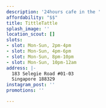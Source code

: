 ```yaml
---
description: '24hours cafe in the '
affordability: "$$"
title: TittleTattle
splash_image: ''
location_scout: []
slots:
- slot: Mon-Sun, 2pm-4pm
- slot: Mon-Sun, 4pm-6pm
- slot: Mon-Sun, 8pm-10pm
- slot: Mon-Sun, 10pm-12am
address: |-
  183 Selegie Road #01-03
  Singapore 188329
instagram_post: ''
promotions: ''

---
```

